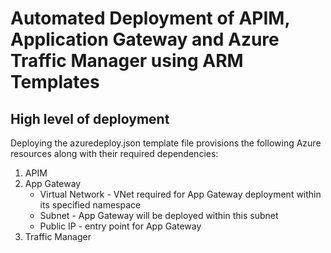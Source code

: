 # Automated Deployment of APIM, Application Gateway and Azure Traffic Manager using ARM Templates

## High level of deployment
Deploying the azuredeploy.json template file provisions the following Azure resources along with their required dependencies:
1. APIM
2. App Gateway
   - Virtual Network - VNet required for App Gateway deployment within its specified namespace
   - Subnet - App Gateway will be deployed within this subnet
   - Public IP - entry point for App Gateway
3. Traffic Manager

